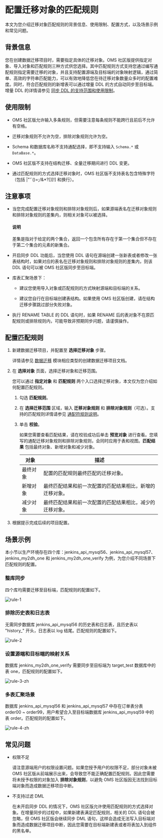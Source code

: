 # 配置迁移对象的匹配规则

本文为您介绍迁移对象匹配规则的背景信息、使用限制、配置方式，以及场景示例和常见问题。

## 背景信息

您在创建数据迁移项目时，需要指定具体的迁移对象。OMS 社区版提供指定对象、导入对象和匹配规则三种方式供您选择。其中匹配规则方式支持您通过编写通配规则指定需要迁移的对象，并且支持配置源端及目标端的对象映射逻辑，通过简单、高效的字符串匹配能力，可以有效地降低您在待迁移对象数量众多时的配置难度。同时，符合匹配规则的新增表可以通过增量 DDL 的方式自动同步至目标端。增量 DDL 的详情请参见 [同步 DDL 的支持范围和使用限制](../1700.supported-ddl-operations-for-incremental-migration-and-limits/100.mysql-to-obmysql/100.mysql-to-obmysql-overview.md)。

## 使用限制

* OMS 社区版允许输入多条规则，但需要注意每条规则不能跨行且前后不允许有空格。

* 迁移对象规则不允许为空，排除对象规则允许为空。

* Schema 和数据库名称不支持通配选择，即不支持输入 `Schema.*` 或 `DataBase.*`。

* OMS 社区版不支持在结构迁移、全量迁移期间进行 DDL 变更。

* 通过匹配规则的方式选择迁移对象时，OMS 社区版不支持表名包含特殊字符（包括 |"'`()=;/&*?[][!] 和换行）。

## 注意事项

* 当您完成配置迁移对象规则和排除对象规则后，如果源端表名在迁移对象规则和排除对象规则的差集内，则相关对象可以被选择。

    <main id="notice" type='explain'>
    <h4>说明</h4>
    <p>差集是指对于给定的两个集合，返回一个包含所有存在于第一个集合但不存在于第二个集合的元素的新集合。</p>
  </main>

* 开启同步 DDL 功能后，当您使用 DDL 语句在源端创建一张新表或者修改一张表结构时，如果对应的表名在迁移对象规则和排除对象规则的差集内，则该 DDL 语句可以被 OMS 社区版同步至目标端。

* 库表汇聚场景下：

  * 建议您使用导入对象或匹配规则的方式映射源端和目标端的关系。

  * 建议您自行在目标端创建表结构。如果使用 OMS 社区版创建，请在结构迁移步骤跳过部分失败对象。

* 执行 RENAME TABLE 的 DDL 语句时，如果 RENAME 后的表对象不在原匹配规则或排除规则内，可能导致非预期同步问题，请谨慎操作。

## 配置匹配规则

1. 新建数据迁移项目，并配置至 **选择迁移对象** 步骤。

    详情请参见 [数据迁移](../100.data-migration-overview.md) 模块相应类型的创建数据迁移项目文档。

2. 在 **选择对象** 页面，选择迁移对象和迁移范围。

      您可以通过 **指定对象** 和 **匹配规则** 两个入口选择迁移对象，本文仅为您介绍如何配置匹配规则。

      1. 勾选 **匹配规则**。

      2. 在 **选择迁移范围** 区域，输入 **迁移对象规则** 和 **排除对象规则**（可选）。支持的匹配规则详情请参见 [通配符规则说明](../1600.migration-function-introduction/400.wildcard-rules.md)。

      3. 单击 **校验**。

         如果您需要查看匹配结果，请在校验成功后单击 **预览对象** 进行查看。您填写的通配迁移对象规则和排除对象规则，会同时应用于表和视图。**匹配结果** 包括最终对象、新增对象和减少对象。

         | 对象          |       描述    |
         |--------------|---------------|
         | 最终对象 | 配置的匹配规则最终匹配的迁移对象。     |
         | 新增对象 | 最终匹配结果和前一次配置的匹配结果相比，新增的迁移对象。       |
         | 减少对象 | 最终匹配结果和前一次配置的匹配结果相比，减少的迁移对象。          |

3. 根据提示完成后续的项目配置。

## 场景示例

本小节以生产环境存在四个库：jenkins_api_mysql56、jenkins_api_mysql57、jenkins_my2dh_one 和 jenkins_my2dh_one_verify 为例，为您介绍不同场景下匹配规则的配置。

### 整库同步

四个库均需要迁移至目标端，匹配规则的配置如下。

![rule-1](https://obbusiness-private.oss-cn-shanghai.aliyuncs.com/doc/img/oms/oms-enterprise/rule-1.png)

### 排除历史表和日志表

无需同步数据库 jenkins_api_mysql56 的历史表和日志表，且历史表以 "history_" 开头，日志表以 log 结尾。匹配规则的配置如下。

![rule-2](https://obbusiness-private.oss-cn-shanghai.aliyuncs.com/doc/img/oms/oms-enterprise/rule-2.png)

### 设置源端和目标端的映射关系

数据库 jenkins_my2dh_one_verify 需要同步至目标端为 target_test 数据库中的表 one，匹配规则的配置如下。

![rule-3-zh](https://obbusiness-private.oss-cn-shanghai.aliyuncs.com/doc/img/oms/oms-enterprise/rule-3-zh.png)

### 多表汇聚场景

数据库 jenkins_api_mysql56 和 jenkins_api_mysql57 中存在订单表分表 order00 ~ order99，用户希望合入至目标端数据库 jenkins_api_mysql59 中的表 order。匹配规则的配置如下。

![rule-4-zh](https://obbusiness-private.oss-cn-shanghai.aliyuncs.com/doc/img/oms/oms-enterprise/rule-4-zh.png)

## 常见问题

* 权限不足

   请注意源端用户的权限设置问题。如果您授予用户的权限不足，部分对象未被 OMS 社区版从前端展示出来，会导致您不能正确配置匹配规则。因此您需要将未授予权限的对象加入 **排除对象规则**，以避免 OMS 社区版因无法找到目标端对象而造成数据迁移项目中断。

* 不支持过滤 DML

   在未开启同步 DDL 的情况下，OMS 社区版允许使用匹配规则的方式选择对象。在增量同步的过程中，如果新建表满足匹配规则，相关的 DDL 语句会被忽略，但 OMS 社区版会继续同步 DML 语句，这样会造成无法写入目标端对象而造成数据迁移项目中断，因此您需要在目标端新建表或者将表加入到组件的黑名单。
